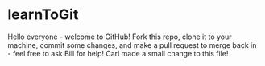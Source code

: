 learnToGit
==========
Hello everyone - welcome to GitHub!  Fork this repo, clone it to your machine, commit some changes, and make a pull request to merge back in - feel free to ask Bill for help!
Carl made a small change to this file!
